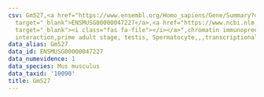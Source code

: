 ```yaml
---
csv: Gm527,<a href="https://www.ensembl.org/Homo_sapiens/Gene/Summary?db=core;g=ENSMUSG00000047227"
  target="_blank">ENSMUSG00000047227</a>,<a href="https://www.ncbi.nlm.nih.gov/pubmed/25450459"
  target="_blank"><i class="fas fa-file"></i></a>",chromatin immunoprecipitation assay,direct
  interaction,prime adult stage, testis, Spermatocyte,,,transcriptional regulation,
data_alias: Gm527
data_id: ENSMUSG00000047227
data_numevidence: 1
data_species: Mus musculus
data_taxid: '10090'
title: Gm527
---
```

